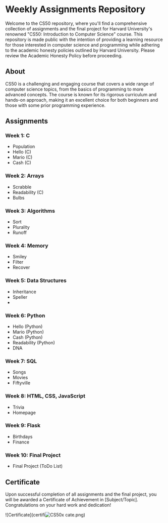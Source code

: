 # Weekly Assignments Repository

Welcome to the CS50 repository, where you'll find a comprehensive collection of assignments and the final project for Harvard University's renowned "CS50: Introduction to Computer Science" course. This repository is made public with the intention of providing a learning resource for those interested in computer science and programming while adhering to the academic honesty policies outlined by Harvard University. Please review the Academic Honesty Policy before proceeding.



## About

CS50 is a challenging and engaging course that covers a wide range of computer science topics, from the basics of programming to more advanced concepts. The course is known for its rigorous curriculum and hands-on approach, making it an excellent choice for both beginners and those with some prior programming experience.



## Assignments

### Week 1: C
- Population
- Hello (C)
- Mario (C)
- Cash (C)
  
### Week 2: Arrays
- Scrabble
- Readability (C)
- Bulbs

### Week 3: Algorithms
- Sort
- Plurality
- Runoff

### Week 4: Memory
- Smiley
- Filter
- Recover
  
### Week 5: Data Structures
- Inheritance
- Speller
- 
### Week 6: Python
- Hello (Python)
- Mario (Python)
- Cash (Python)
- Readability (Python)
- DNA

### Week 7: SQL
- Songs
- Movies
- Fiftyville

### Week 8: HTML, CSS, JavaScript
- Trivia
- Homepage

### Week 9: Flask
- Birthdays
- Finance
  
### Week 10: Final Project
- Final Project (ToDo List)
  
## Certificate

Upon successful completion of all assignments and the final project, you will be awarded a Certificate of Achievement in [Subject/Topic]. Congratulations on your hard work and dedication!

![Certificate](certifi![CS50x](https://github.com/Alienvec/CS50X/assets/140019647/316bc264-8c16-4dcb-b3a7-1bbe941ba868)
cate.png)


